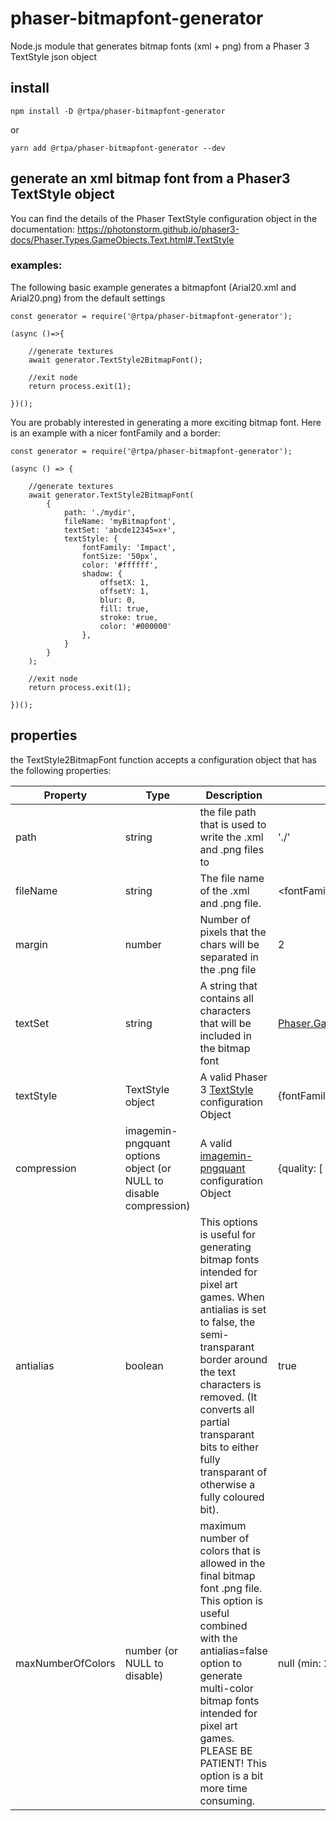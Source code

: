 # phaser-bitmapfont-generator

Node.js module that generates bitmap fonts (xml + png) from a Phaser 3 TextStyle json object

## install
```
npm install -D @rtpa/phaser-bitmapfont-generator
```
or

```
yarn add @rtpa/phaser-bitmapfont-generator --dev 
```

## generate an xml bitmap font from a Phaser3 TextStyle object

You can find the details of the Phaser TextStyle configuration object in the documentation: https://photonstorm.github.io/phaser3-docs/Phaser.Types.GameObjects.Text.html#.TextStyle

### examples:

The following basic example generates a bitmapfont (Arial20.xml and Arial20.png) from the default settings
```
const generator = require('@rtpa/phaser-bitmapfont-generator');

(async ()=>{

    //generate textures
    await generator.TextStyle2BitmapFont();

    //exit node
    return process.exit(1);

})();
```


You are probably interested in generating a more exciting bitmap font. Here is an example with a nicer fontFamily and a border:
```
const generator = require('@rtpa/phaser-bitmapfont-generator');

(async () => {

    //generate textures
    await generator.TextStyle2BitmapFont(
        {
            path: './mydir',
            fileName: 'myBitmapfont',
            textSet: 'abcde12345=x+',
            textStyle: {
                fontFamily: 'Impact',
                fontSize: '50px',
                color: '#ffffff',
                shadow: {
                    offsetX: 1,
                    offsetY: 1,
                    blur: 0,
                    fill: true,
                    stroke: true,
                    color: '#000000'
                },
            }
        }
    );

    //exit node
    return process.exit(1);

})();
```

## properties

the TextStyle2BitmapFont function accepts a configuration object that has the following properties:

| Property | Type | Description | Default value |
| --- | --- | --- | --- |
| path | string |the file path that is used to write the .xml and .png files to | './' |
| fileName | string | The file name of the .xml and .png file.  | \<fontFamily\> + \<fontSize\> |
| margin | number | Number of pixels that the chars will be separated in the .png file | 2  |
| textSet | string | A string that contains all characters that will be included in the bitmap font | [Phaser.GameObjects.RetroFont.TEXT_SET1](https://photonstorm.github.io/phaser3-docs/Phaser.GameObjects.RetroFont.html)  |
| textStyle | TextStyle object | A valid Phaser 3 [TextStyle](https://photonstorm.github.io/phaser3-docs/Phaser.Types.GameObjects.Text.html#.TextStyle) configuration Object | {fontFamily: 'Arial', fontSize: '20px'}
| compression | imagemin-pngquant options object (or NULL to disable compression) | A valid [imagemin-pngquant](https://www.npmjs.com/package/imagemin-pngquant) configuration Object | {quality: [ .3, .5 ]}
| antialias | boolean | This options is useful for generating bitmap fonts intended for pixel art games. When antialias is set to false, the semi-transparant border around the text characters is removed. (It converts all partial transparant bits to either fully transparant of otherwise a fully coloured bit).   | true
| maxNumberOfColors | number (or NULL to disable) | maximum number of colors that is allowed in the final bitmap font .png file. This option is useful combined with the antialias=false option to generate multi-color bitmap fonts intended for pixel art games. PLEASE BE PATIENT! This option is a bit more time consuming. | null (min: 2, max: 128)

